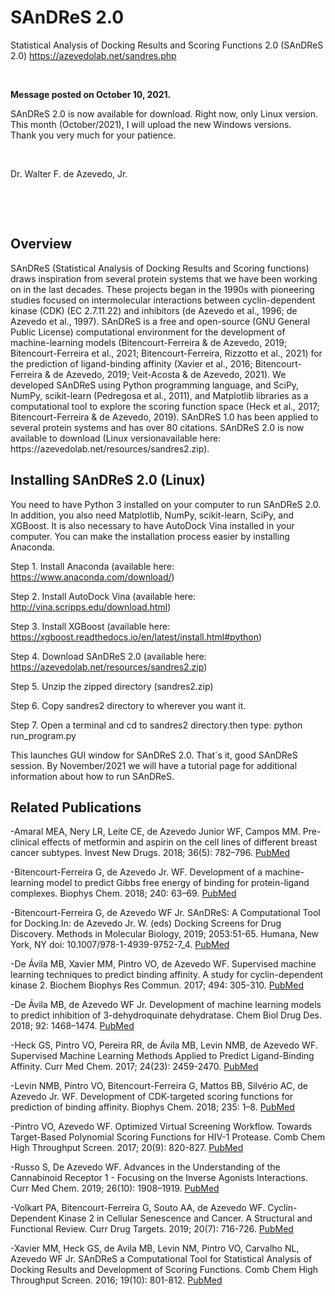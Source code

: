 # SAnDReS 2.0
Statistical Analysis of Docking Results and Scoring Functions 2.0 (SAnDReS 2.0)
https://azevedolab.net/sandres.php
<P>&nbsp;</P>
<B>Message posted on October 10, 2021.</B>    

SAnDReS 2.0 is now available for download. Right now, only Linux version. This month (October/2021), I will upload the new Windows versions.  
Thank you very much for your patience.

<P>&nbsp;</P>
                                            Dr. Walter F. de Azevedo, Jr.
                                            
<P>&nbsp;</P>
<P>&nbsp;</P>

<H2>Overview</H2>
SAnDReS (Statistical Analysis of Docking Results and Scoring functions) draws inspiration from several protein systems that we have been working on in the last decades. These projects began in the 1990s with pioneering studies focused on intermolecular interactions between cyclin-dependent kinase (CDK) (EC 2.7.11.22) and inhibitors (de Azevedo et al., 1996; de Azevedo et al., 1997). SAnDReS is a free and open-source (GNU General Public License) computational environment for the development of machine-learning models (Bitencourt-Ferreira & de Azevedo, 2019; Bitencourt-Ferreira et al., 2021; Bitencourt-Ferreira, Rizzotto et al., 2021) for the prediction of ligand-binding affinity (Xavier et al., 2016; Bitencourt-Ferreira & de Azevedo, 2019; Veit-Acosta & de Azevedo, 2021). We developed SAnDReS using Python programming language, and SciPy, NumPy, scikit-learn (Pedregosa et al., 2011), and Matplotlib libraries as a computational tool to explore the scoring function space (Heck et al., 2017; Bitencourt-Ferreira & de Azevedo, 2019). SAnDReS 1.0 has been applied to several protein systems and has over 80 citations. SAnDReS 2.0 is now available to download (Linux versionavailable here: https://azevedolab.net/resources/sandres2.zip).

<H2>Installing SAnDReS 2.0 (Linux)</H2>  
You need to have Python 3 installed on your computer to run SAnDReS 2.0. In addition, you also need Matplotlib, NumPy, scikit-learn, SciPy, and XGBoost. It is also necessary to have AutoDock Vina installed in your computer. You can make the installation process easier by installing Anaconda.

Step 1. Install Anaconda (available here: https://www.anaconda.com/download/)

Step 2. Install AutoDock Vina (available here: http://vina.scripps.edu/download.html)

Step 3. Install XGBoost (available here: https://xgboost.readthedocs.io/en/latest/install.html#python)

Step 4. Download SAnDReS 2.0 (available here: https://azevedolab.net/resources/sandres2.zip)

Step 5. Unzip the zipped directory (sandres2.zip)

Step 6. Copy sandres2 directory to wherever you want it.

Step 7. Open a terminal and cd to sandres2 directory.then type: python run_program.py 

This launches GUI window for SAnDReS 2.0. That´s it, good SAnDReS session. By November/2021 we will have a tutorial page for additional information about how to run SAnDReS. 

<H2>Related Publications</H2>

-Amaral MEA, Nery LR, Leite CE, de Azevedo Junior WF, Campos MM. Pre-clinical effects of metformin and aspirin on the cell lines of different breast cancer subtypes. Invest New Drugs. 2018; 36(5): 782–796.   <a href="https://www.ncbi.nlm.nih.gov/pubmed/29392539">PubMed</a>

-Bitencourt-Ferreira G, de Azevedo Jr. WF. Development of a machine-learning model to predict Gibbs free energy of binding for protein-ligand complexes. Biophys Chem. 2018; 240: 63–69.   <a href="https://www.ncbi.nlm.nih.gov/pubmed/29906639">PubMed</a>

-Bitencourt-Ferreira G, de Azevedo WF Jr. SAnDReS: A Computational Tool for Docking.In: de Azevedo Jr. W. (eds) Docking Screens for Drug Discovery. Methods in Molecular Biology, 2019; 2053:51-65. Humana, New York, NY doi: 10.1007/978-1-4939-9752-7_4.   <a href="https://www.ncbi.nlm.nih.gov/pubmed/31452098">PubMed</a>

-De Ávila MB, Xavier MM, Pintro VO, de Azevedo WF. Supervised machine learning techniques to predict binding affinity. A study for cyclin-dependent kinase 2.  Biochem Biophys Res Commun. 2017; 494: 305-310.   <a href="https://www.ncbi.nlm.nih.gov/pubmed/29017921">PubMed</a>  
   
-De Ávila MB, de Azevedo WF Jr. Development of machine learning models to predict inhibition of 3-dehydroquinate dehydratase. Chem Biol Drug Des. 2018; 92: 1468–1474.   <a href="https://www.ncbi.nlm.nih.gov/pubmed/29676519">PubMed</a>

-Heck GS, Pintro VO, Pereira RR, de Ávila MB, Levin NMB, de Azevedo WF. Supervised Machine Learning Methods Applied to Predict Ligand-Binding Affinity. Curr Med Chem. 2017; 24(23): 2459-2470.   <a href="https://www.ncbi.nlm.nih.gov/pubmed/28641555">PubMed</a>

-Levin NMB, Pintro VO, Bitencourt-Ferreira G, Mattos BB, Silvério AC, de Azevedo Jr. WF. Development of CDK-targeted scoring functions for prediction of binding affinity. Biophys Chem. 2018; 235: 1–8.   <a href="https://www.ncbi.nlm.nih.gov/pubmed/29407904">PubMed</a>

-Pintro VO, Azevedo WF. Optimized Virtual Screening Workflow. Towards Target-Based Polynomial Scoring Functions for HIV-1 Protease. Comb Chem High Throughput Screen. 2017; 20(9): 820-827.   <a href="https://www.ncbi.nlm.nih.gov/pubmed/29165067">PubMed</a>
  
-Russo S, De Azevedo WF. Advances in the Understanding of the Cannabinoid Receptor 1 - Focusing on the Inverse Agonists Interactions. Curr Med Chem. 2019; 26(10): 1908–1919.   <a href="https://www.ncbi.nlm.nih.gov/pubmed/29667549">PubMed</a>

-Volkart PA, Bitencourt-Ferreira G, Souto AA, de Azevedo WF. Cyclin-Dependent Kinase 2 in Cellular Senescence and Cancer. A Structural and Functional Review. Curr Drug Targets. 2019; 20(7): 716-726.   <a href="https://www.ncbi.nlm.nih.gov/pubmed/30516105">PubMed</a>

-Xavier MM, Heck GS, de Avila MB, Levin NM, Pintro VO, Carvalho NL, Azevedo WF Jr. SAnDReS a Computational Tool for Statistical Analysis of Docking Results and Development of Scoring Functions. Comb Chem High Throughput Screen. 2016; 19(10): 801-812.   <a href="https://www.ncbi.nlm.nih.gov/pubmed/27686428">PubMed</a>
